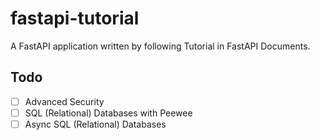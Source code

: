 # fastapi-tutorial
A FastAPI application written by following Tutorial in FastAPI Documents.

## Todo

- [ ] Advanced Security
- [ ] SQL (Relational) Databases with Peewee
- [ ] Async SQL (Relational) Databases
